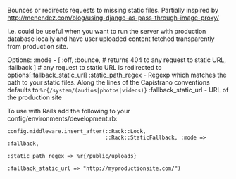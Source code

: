 Bounces or redirects requests to missing static files. 
Partially inspired by http://menendez.com/blog/using-django-as-pass-through-image-proxy/

I.e. could be useful when you want to run the server with production database locally
and have user uploaded content fetched transparently from production site.

Options:
    :mode - [ :off,
              :bounce, # returns 404 to any request to static URL,
              :fallback ] # any request to static URL is redirected to options[:fallback_static_url]
    :static_path_regex - Regexp which matches the path to your static files. Along the lines of the Capistrano conventions defaults to `%r{/system/(audios|photos|videos)}`
    :fallback_static_url - URL of the production site

To use with Rails add the following to your config/environments/development.rb:

    config.middleware.insert_after(::Rack::Lock,
                                   ::Rack::StaticFallback, :mode => :fallback,
                                                           :static_path_regex => %r{/public/uploads}
                                                           :fallback_static_url => "http://myproductionsite.com/")
